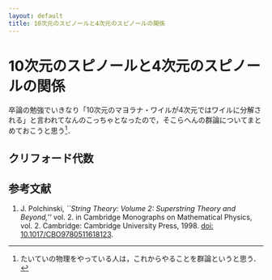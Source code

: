 ```yaml
---
layout: default
title: 10次元のスピノールと4次元のスピノールの関係
---
```


# 10次元のスピノールと4次元のスピノールの関係

卒論の勉強でいきなり「10次元のマヨラナ・ワイルが4次元ではワイルに分解される」と言われてなんのこっちゃとなったので，そこらへんの群論についてまとめておこうと思う[^1]．



## クリフォード代数





## 参考文献

1. J. Polchinski, *``String Theory: Volume 2: Superstring Theory and Beyond,''* vol. 2. in Cambridge Monographs on Mathematical Physics, vol. 2. Cambridge: Cambridge University Press, 1998. [doi: 10.1017/CBO9780511618123](https://doi.org/10.1017/CBO9780511618123).

[^1]: たいていの物理をやっている人は，これからやることを群論というと思う．
